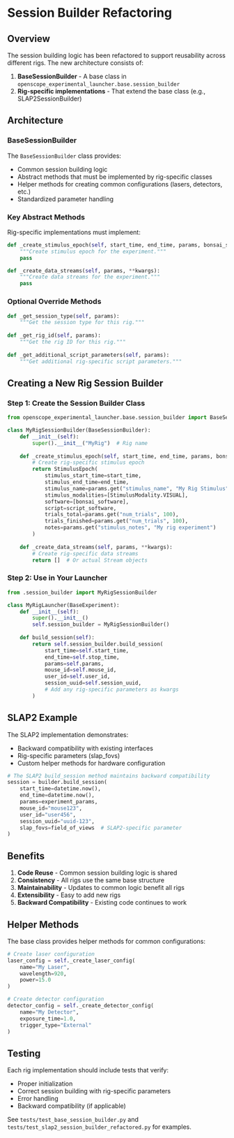 # Session Builder Refactoring

## Overview

The session building logic has been refactored to support reusability across different rigs. The new architecture consists of:

1. **BaseSessionBuilder** - A base class in `openscope_experimental_launcher.base.session_builder`
2. **Rig-specific implementations** - That extend the base class (e.g., SLAP2SessionBuilder)

## Architecture

### BaseSessionBuilder

The `BaseSessionBuilder` class provides:
- Common session building logic
- Abstract methods that must be implemented by rig-specific classes
- Helper methods for creating common configurations (lasers, detectors, etc.)
- Standardized parameter handling

### Key Abstract Methods

Rig-specific implementations must implement:

```python
def _create_stimulus_epoch(self, start_time, end_time, params, bonsai_software, script_software, **kwargs):
    """Create stimulus epoch for the experiment."""
    pass

def _create_data_streams(self, params, **kwargs):
    """Create data streams for the experiment."""
    pass
```

### Optional Override Methods

```python
def _get_session_type(self, params):
    """Get the session type for this rig."""
    
def _get_rig_id(self, params):
    """Get the rig ID for this rig."""
    
def _get_additional_script_parameters(self, params):
    """Get additional rig-specific script parameters."""
```

## Creating a New Rig Session Builder

### Step 1: Create the Session Builder Class

```python
from openscope_experimental_launcher.base.session_builder import BaseSessionBuilder

class MyRigSessionBuilder(BaseSessionBuilder):
    def __init__(self):
        super().__init__("MyRig")  # Rig name
    
    def _create_stimulus_epoch(self, start_time, end_time, params, bonsai_software, script_software, **kwargs):
        # Create rig-specific stimulus epoch
        return StimulusEpoch(
            stimulus_start_time=start_time,
            stimulus_end_time=end_time,
            stimulus_name=params.get("stimulus_name", "My Rig Stimulus"),
            stimulus_modalities=[StimulusModality.VISUAL],
            software=[bonsai_software],
            script=script_software,
            trials_total=params.get("num_trials", 100),
            trials_finished=params.get("num_trials", 100),
            notes=params.get("stimulus_notes", "My rig experiment")
        )
    
    def _create_data_streams(self, params, **kwargs):
        # Create rig-specific data streams
        return []  # Or actual Stream objects
```

### Step 2: Use in Your Launcher

```python
from .session_builder import MyRigSessionBuilder

class MyRigLauncher(BaseExperiment):
    def __init__(self):
        super().__init__()
        self.session_builder = MyRigSessionBuilder()
    
    def build_session(self):
        return self.session_builder.build_session(
            start_time=self.start_time,
            end_time=self.stop_time,
            params=self.params,
            mouse_id=self.mouse_id,
            user_id=self.user_id,
            session_uuid=self.session_uuid,
            # Add any rig-specific parameters as kwargs
        )
```

## SLAP2 Example

The SLAP2 implementation demonstrates:
- Backward compatibility with existing interfaces
- Rig-specific parameters (slap_fovs)
- Custom helper methods for hardware configuration

```python
# The SLAP2 build_session method maintains backward compatibility
session = builder.build_session(
    start_time=datetime.now(),
    end_time=datetime.now(),
    params=experiment_params,
    mouse_id="mouse123",
    user_id="user456",
    session_uuid="uuid-123",
    slap_fovs=field_of_views  # SLAP2-specific parameter
)
```

## Benefits

1. **Code Reuse** - Common session building logic is shared
2. **Consistency** - All rigs use the same base structure
3. **Maintainability** - Updates to common logic benefit all rigs
4. **Extensibility** - Easy to add new rigs
5. **Backward Compatibility** - Existing code continues to work

## Helper Methods

The base class provides helper methods for common configurations:

```python
# Create laser configuration
laser_config = self._create_laser_config(
    name="My Laser",
    wavelength=920,
    power=15.0
)

# Create detector configuration
detector_config = self._create_detector_config(
    name="My Detector",
    exposure_time=1.0,
    trigger_type="External"
)
```

## Testing

Each rig implementation should include tests that verify:
- Proper initialization
- Correct session building with rig-specific parameters
- Error handling
- Backward compatibility (if applicable)

See `tests/test_base_session_builder.py` and `tests/test_slap2_session_builder_refactored.py` for examples.
